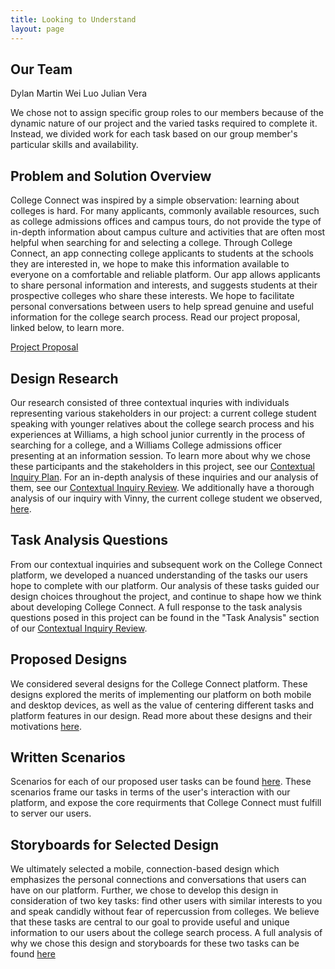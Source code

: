 ```yaml
---
title: Looking to Understand
layout: page
---
```


## Our Team
Dylan Martin
Wei Luo
Julian Vera

We chose not to assign specific group roles to our members because of the dynamic nature of our project and the varied tasks required to complete it.  Instead, we divided work for each task based on our group member's particular skills and availability.

## Problem and Solution Overview

College Connect was inspired by a simple observation: learning about colleges is hard.  For many applicants, commonly available resources, such as college admissions offices and campus tours, do not provide the type of in-depth information about campus culture and activities that are often most helpful when searching for and selecting a college.  Through College Connect, an app connecting college applicants to students at the schools they are interested in, we hope to make this information available to everyone on a comfortable and reliable platform.  Our app allows applicants to share personal information and interests, and suggests students at their prospective colleges who share these interests.  We hope to facilitate personal conversations between users to help spread genuine and useful information for the college search process.  Read our project proposal, linked below, to learn more.

[Project Proposal](/grpproposal.md)

## Design Research

Our research consisted of three contextual inquries with individuals representing various stakeholders in our project: a current college student speaking with younger relatives about the college search process and his experiences at Williams, a high school junior currently in the process of searching for a college, and a Williams College admissions officer presenting at an information session.  To learn more about why we chose these participants and the stakeholders in this project, see our [Contextual Inquiry Plan](/ci.md).  For an in-depth analysis of these inquiries and our analysis of them, see our [Contextual Inquiry Review](/cireview.md).  We additionally have a thorough analysis of our inquiry with Vinny, the current college student we observed, [here](/ci_checkin_1.md).

## Task Analysis Questions

From our contextual inquiries and subsequent work on the College Connect platform, we developed a nuanced understanding of the tasks our users hope to complete with our platform.  Our analysis of these tasks guided our design choices throughout the project, and continue to shape how we think about developing College Connect.  A full response to the task analysis questions posed in this project can be found in the "Task Analysis" section of our [Contextual Inquiry Review](/cireview.md).

## Proposed Designs

We considered several designs for the College Connect platform.  These designs explored the merits of implementing our platform on both mobile and desktop devices, as well as the value of centering different tasks and platform features in our design.  Read more about these designs and their motivations [here](/design_checkin.md).

## Written Scenarios

Scenarios for each of our proposed user tasks can be found [here](/taskreview.md).  These scenarios frame our tasks in terms of the user's interaction with our platform, and expose the core requirments that College Connect must fulfill to server our users.

## Storyboards for Selected Design

We ultimately selected a mobile, connection-based design which emphasizes the personal connections and conversations that users can have on our platform.  Further, we chose to develop this design in consideration of two key tasks: find other users with similar interests to you and speak candidly without fear of repercussion from colleges.  We believe that these tasks are central to our goal to provide useful and unique information to our users about the college search process.  A full analysis of why we chose this design and storyboards for these two tasks can be found [here](/design_review.md)

